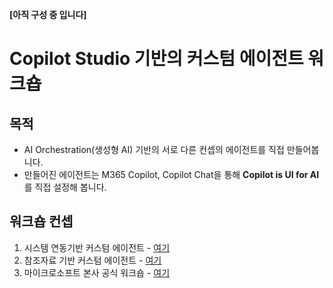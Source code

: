 **[아직 구성 중 입니다]**

# Copilot Studio 기반의 커스텀 에이전트 워크숍

## 목적
- AI Orchestration(생성형 AI) 기반의 서로 다른 컨셉의 에이전트를 직접 만들어봅니다.
- 만들어진 에이전트는 M365 Copilot, Copilot Chat을 통해 **Copilot is UI for AI** 를 직접 설정해 봅니다.  

## 워크숍 컨셉 
1) 시스템 연동기반 커스텀 에이전트  - [여기](https://github.com/ChangJu-Ahn/Copilot-Studio-Hands-on/blob/main/%EC%8B%9C%EC%8A%A4%ED%85%9C%20%EC%97%B0%EB%8F%99%20%EC%97%90%EC%9D%B4%EC%A0%84%ED%8A%B8/README.md)   
2) 참조자료 기반 커스텀 에이전트 - [여기](https://github.com/ChangJu-Ahn/Copilot-Studio-Hands-on/blob/main/%EC%B0%B8%EC%A1%B0%EC%9E%90%EB%A3%8C%20%EA%B8%B0%EB%B0%98%20%EC%97%90%EC%9D%B4%EC%A0%84%ED%8A%B8/README.md)   
3) 마이크로소프트 본사 공식 워크숍 - [여기](https://github.com/ChangJu-Ahn/Copilot-Studio-Hands-on/blob/main/%EB%B3%B8%EC%82%AC%20%EA%B3%B5%EC%8B%9D%20%ED%95%B8%EC%A6%88%EC%98%A8%20%EC%9E%90%EB%A3%8C/README.md)
